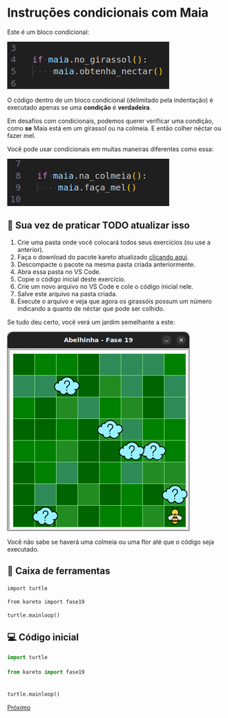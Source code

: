# Instruções condicionais com Maia


Este é um bloco condicional:

![Condicional](kareto/fase19/if_girassol.png "Condicional")

O código dentro de um bloco condicional (delimitado pela indentação)
é executado apenas se uma **condição** é **verdadeira**. 

Em desafios com condicionais, podemos querer verificar uma condição,
como **se** Maia está em um girassol ou na colmeia. E então colher néctar
ou fazer mel.

Você pode usar condicionais em muitas maneiras diferentes como essa:

![Condicional](kareto/fase19/if_colmeia.png "Condicional")


## 🐝 Sua vez de praticar TODO atualizar isso

1. Crie uma pasta onde você colocará todos seus exercícios (ou use a anterior).
1. Faça o download do pacote kareto atualizado [clicando aqui](https://github.com/adorilson/kareto/releases/download/v0.3/kareto.zip).
1. Descompacte o pacote na mesma pasta criada anteriormente.
1. Abra essa pasta no VS Code.
1. Copie o código inicial deste exercício.
1. Crie um novo arquivo no VS Code e cole o código inicial nele.
1. Salve este arquivo na pasta criada.
1. Execute o arquivo e veja que agora os girassóis possum um número indicando
a quanto de néctar que pode ser colhido.

Se tudo deu certo, você verá um jardim semelhante a este:

![Maia e nuvens](kareto/fase19/cenario_19.png "Maia e nuvens")

Você não sabe se haverá uma colmeia ou uma flor até que o código seja executado.

## 🧰 Caixa de ferramentas

`import turtle`

`from kareto import fase19`

`turtle.mainloop()`


## 💻 Código inicial

```python
import turtle

from kareto import fase19


turtle.mainloop()

```

[Próximo](kareto/fase20/README.md)

